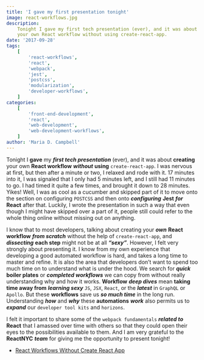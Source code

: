 ```yaml
---
title: 'I gave my first presentation tonight'
image: react-workflows.jpg
description:
    Tonight I gave my first tech presentation (ever), and it was about creating
    your own React workflow without using create-react-app.
date: '2017-09-28'
tags:
    [
        'react-workflows',
        'react',
        'webpack',
        'jest',
        'postcss',
        'modularization',
        'developer-workflows',
    ]
categories:
    [
        'front-end-development',
        'react',
        'web-development',
        'web-development-workflows',
    ]
author: 'Maria D. Campbell'
---
```


Tonight I **gave** my **_first tech presentation_** (ever), and it was about
**creating** your own **React workflow** **_without_** **using**
`create-react-app`. I was nervous at first, but then after a minute or two, I
relaxed and rode with it. 17 minutes into it, I was signaled that I only had 5
minutes left, and I still had 11 minutes to go. I had timed it quite a few
times, and brought it down to 28 minutes. Yikes! Well, I was as cool as a
cucumber and skipped part of it to move onto the section on configuring
`POSTCSS` and then onto **_configuring_** **Jest** **_for_** **React** after
that. Luckily, I wrote the presentation in such a way that even though I might
have skipped over a part of it, people still could refer to the whole thing
online without missing out on anything.

I know that to most developers, talking about creating your **_own_** **React
workflow** **_from scratch_** without the help of `create-react-app`, and
**_dissecting_** **each step** might not be at all **_“sexy”_**. However, I felt
very strongly about presenting it. I know from my own experience that developing
a good automated workflow is hard, and takes a long time to master and refine.
It is also the area that developers don’t want to spend too much time on to
understand what is under the hood. We search for **_quick_** **boiler plates**
or **_completed workflows_** we can copy from without really understanding why
and how it works. **Workflow** **_deep dives_** mean **taking time away from**
**_learning sexy_** `JS`, `JSX`, `React`, or the **_latest_** in `GraphQL` or
`Apollo`. But these **workflows** save us **_so much time_** in the long run.
Understanding **_how_** and **_why_** these **automations** **_work_** also
permits us to **_expand_** our `developer tool kits` and `horizons`.

I felt it important to share some of the `webpack fundamentals` **_related to_**
**React** that I amassed over time with others so that they could open their
eyes to the possibilities available to them. And I am very grateful to the
**ReactNYC** **_team_** for giving me the opportunity to present tonight!

-   [React Workflows Without Create React App](https://interglobalmedia.github.io/react-workflow-presentation/#/)
